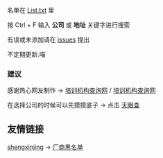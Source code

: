 名单在 [List.txt](https://github.com/ZGWS88/TI/blob/master/List.txt) 里

按 Ctrl + F 输入 **公司** 或 **地址** 关键字进行搜索

有误或未添加请在 [issues](https://github.com/ZGWS88/TI/issues/new) 提出

不定期更新.喵

### 建议

感谢热心网友制作 -> [培训机构查询网](http://www.peixun69.com/) / [培训机构查询网](https://blacklist.yitu.yt/)

在选择公司的时候可以先摸摸底子 -> 点击 [天眼查](http://tianyancha.com)

## 友情链接

 [shengxinjing](https://github.com/shengxinjing/) -> [厂商黑名单](https://github.com/shengxinjing/programmer-job-blacklist)